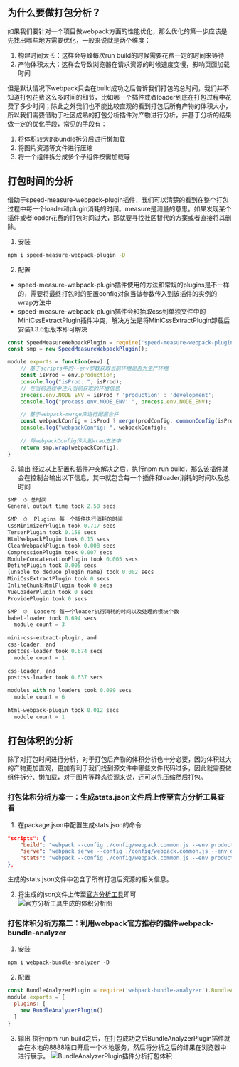 ## 为什么要做打包分析？
如果我们要针对一个项目做webpack方面的性能优化，那么优化的第一步应该是先找出哪些地方需要优化，一般来说就是两个维度：
1. 构建时间太长：这样会导致每次run build的时候需要花费一定的时间来等待
2. 产物体积太大：这样会导致浏览器在请求资源的时候速度变慢，影响页面加载时间

但是默认情况下webpack只会在build成功之后告诉我们打包的总时间，我们并不知道打包花费这么多时间的细节，比如哪一个插件或者loader到底在打包过程中花费了多少时间；除此之外我们也不能比较直观的看到打包后所有产物的体积大小，所以我们需要借助于社区成熟的打包分析插件对产物进行分析，并基于分析的结果做一定的优化手段，常见的手段有：
1. 将体积较大的bundle拆分后进行懒加载
2. 将图片资源等文件进行压缩
3. 将一个组件拆分成多个子组件按需加载等

## 打包时间的分析
借助于speed-measure-webpack-plugin插件，我们可以清楚的看到在整个打包过程中每一个loader和plugin消耗的时间。measure是测量的意思。如果发现某个插件或者loader花费的打包时间过大，那就要寻找社区替代的方案或者直接将其删除。

1. 安装
```bash
npm i speed-measure-webpack-plugin -D
```

2. 配置
+ speed-measure-webpack-plugin插件使用的方法和常规的plugins是不一样的，需要将最终打包时的配置config对象当做参数传入到该插件的实例的wrap方法中
+ speed-measure-webpack-plugin插件会和抽取css到单独文件中的MiniCssExtractPlugin插件冲突，解决方法是将MiniCssExtractPlugin卸载后安装1.3.6低版本即可解决
```js
const SpeedMeasureWebpackPlugin = require('speed-measure-webpack-plugin');
const smp = new SpeedMeasureWebpackPlugin();

module.exports = function(env) {
	// 基于scripts中的--env参数获取当前环境是否为生产环境
	const isProd = env.production;
	console.log("isProd: ", isProd);
	// 在当前进程中注入当前获取的环境信息
	process.env.NODE_ENV = isProd ? 'production' : 'development';
	console.log("process.env.NODE_ENV: ", process.env.NODE_ENV);

	// 基于webpack-merge库进行配置合并
	const webpackConfig = isProd ? merge(prodConfig, commonConfig(isProd)) : merge(devConfig, commonConfig(isProd));
	console.log("webpackConfig: ", webpackConfig);
	
	// 将webpackConfig传入到wrap方法中
	return smp.wrap(webpackConfig);
}
```
3. 输出
经过以上配置和插件冲突解决之后，执行npm run build，那么该插件就会在控制台输出以下信息，其中就包含每一个插件和loader消耗的时间以及总时间
```js
SMP  ⏱ 总时间
General output time took 2.58 secs 

SMP  ⏱  Plugins 每一个插件执行消耗的时间
CssMinimizerPlugin took 0.717 secs
TerserPlugin took 0.158 secs
HtmlWebpackPlugin took 0.15 secs
CleanWebpackPlugin took 0.008 secs
CompressionPlugin took 0.007 secs
ModuleConcatenationPlugin took 0.005 secs
DefinePlugin took 0.005 secs
(unable to deduce plugin name) took 0.002 secs
MiniCssExtractPlugin took 0 secs
InlineChunkHtmlPlugin took 0 secs
VueLoaderPlugin took 0 secs
ProvidePlugin took 0 secs

SMP  ⏱  Loaders 每一个loader执行消耗的时间以及处理的模块个数
babel-loader took 0.694 secs
  module count = 3
  
mini-css-extract-plugin, and
css-loader, and
postcss-loader took 0.674 secs
  module count = 1
  
css-loader, and
postcss-loader took 0.637 secs

modules with no loaders took 0.099 secs
  module count = 6
  
html-webpack-plugin took 0.012 secs
  module count = 1
```

## 打包体积的分析
除了对打包时间进行分析，对于打包后产物的体积分析也十分必要，因为体积过大的产物更加直观，更加有利于我们找到源文件中哪些文件代码过多，因此就需要做组件拆分、懒加载，对于图片等静态资源来说，还可以先压缩然后打包。

### 打包体积分析方案一：生成stats.json文件后上传至官方分析工具查看
1. 在package.json中配置生成stats.json的命令
```json
"scripts": {
	"build": "webpack --config ./config/webpack.common.js --env production",
	"serve": "webpack serve --config ./config/webpack.common.js --env development",
	"stats": "webpack --config ./config/webpack.common.js --env production --profile --json=stats.json", 
},
```
生成的stats.json文件中包含了所有打包后资源的相关信息。

2. 将生成的json文件上传至[官方分析工具](https://webpack.github.io/analyse/)即可
![官方分析工具生成的体积分析图](./24_files/1.jpg)

### 打包体积分析方案二：利用webpack官方推荐的插件webpack-bundle-analyzer
1. 安装
```js
npm i webpack-bundle-analyzer -D
```

2. 配置
```js
const BundleAnalyzerPlugin = require('webpack-bundle-analyzer').BundleAnalyzerPlugin;
module.exports = {
  plugins: [
    new BundleAnalyzerPlugin()
  ]
}
```

3. 输出
执行npm run build之后，在打包成功之后BundleAnalyzerPlugin插件就会在本地的8888端口开启一个本地服务，然后将分析之后的结果在浏览器中进行展示。
![BundleAnalyzerPlugin插件分析打包体积](24_files/2.jpg)